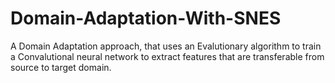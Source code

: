 # Domain-Adaptation-With-SNES
A Domain Adaptation approach, that uses an Evalutionary algorithm to train a Convalutional neural network to extract features that are transferable from source to target domain. 
